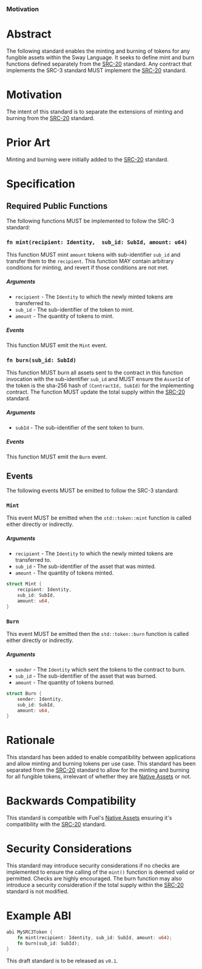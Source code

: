### Motivation

# Abstract

The following standard enables the minting and burning of tokens for any fungible assets within the Sway Language. It seeks to define mint and burn functions defined separately from the [SRC-20](https://github.com/FuelLabs/sway-standards/tree/master/standards/src_20) standard. Any contract that implements the SRC-3 standard MUST implement the [SRC-20](https://github.com/FuelLabs/sway-standards/tree/master/standards/src_20) standard.

# Motivation

The intent of this standard is to separate the extensions of minting and burning from the [SRC-20](https://github.com/FuelLabs/sway-standards/tree/master/standards/src_20) standard.

# Prior Art

Minting and burning were initially added to the [SRC-20](https://github.com/FuelLabs/sway-standards/tree/master/standards/src_20) standard.

# Specification

## Required Public Functions

The following functions MUST be implemented to follow the SRC-3 standard:

### `fn mint(recipient: Identity,  sub_id: SubId, amount: u64)`

This function MUST mint `amount` tokens with sub-identifier `sub_id` and transfer them to the `recipient`. This function MAY contain arbitrary conditions for minting, and revert if those conditions are not met.

##### Arguments

* `recipient` - The `Identity` to which the newly minted tokens are transferred to.
* `sub_id` - The sub-identifier of the token to mint.
* `amount` - The quantity of tokens to mint.

##### Events

This function MUST emit the `Mint` event.

### `fn burn(sub_id: SubId)`

This function MUST burn all assets sent to the contract in this function invocation with the sub-identifier `sub_id` and MUST ensure the `AssetId` of the token is the sha-256 hash of `(ContractId, SubId)` for the implementing contract. The function MUST update the total supply within the [SRC-20](https://github.com/FuelLabs/sway-standards/tree/master/standards/src_20) standard.

##### Arguments

* `subId` - The sub-identifier of the sent token to burn.

##### Events

This function MUST emit the `Burn` event.

## Events

The following events MUST be emitted to follow the SRC-3 standard:

### `Mint`

This event MUST be emitted when the `std::token::mint` function is called either directly or indirectly. 

##### Arguments

* `recipient` - The `Identity` to which the newly minted tokens are transferred to.
* `sub_id` - The sub-identifier of the asset that was minted.
* `amount` - The quantity of tokens minted.
  
```rust
struct Mint {
    recipient: Identity,
    sub_id: SubId,
    amount: u64,
}
```

### `Burn` 

This event MUST be emitted then the `std::token::burn` function is called either directly or indirectly.

##### Arguments

* `sender` - The `Identity` which sent the tokens to the contract to burn.
* `sub_id` - The sub-identifier of the asset that was burned.
* `amount` - The quantity of tokens burned.

```rust
struct Burn {
    sender: Identity,
    sub_id: SubId,
    amount: u64,
}
```

# Rationale

This standard has been added to enable compatibility between applications and allow minting and burning tokens per use case. This standard has been separated from the [SRC-20](https://github.com/FuelLabs/sway-standards/tree/master/standards/src_20) standard to allow for the minting and burning for all fungible tokens, irrelevant of whether they are [Native Assets](https://fuellabs.github.io/sway/v0.44.1/book/blockchain-development/native_assets.html) or not.

# Backwards Compatibility

This standard is compatible with Fuel's [Native Assets](https://fuellabs.github.io/sway/v0.38.0/book/blockchain-development/native_assets.html) ensuring it's compatibility with the [SRC-20](https://github.com/FuelLabs/sway-standards/tree/master/standards/src_20) standard.

# Security Considerations

This standard may introduce security considerations if no checks are implemented to ensure the calling of the `mint()` function is deemed valid or permitted. Checks are highly encouraged.
The burn function may also introduce a security consideration if the total supply within the [SRC-20](https://github.com/FuelLabs/sway-standards/tree/master/standards/src_20) standard is not modified.

# Example ABI

```rust
abi MySRC3Token {
    fn mint(recipient: Identity, sub_id: SubId, amount: u64);
    fn burn(sub_id: SubId);
}
```

This draft standard is to be released as `v0.1`. 